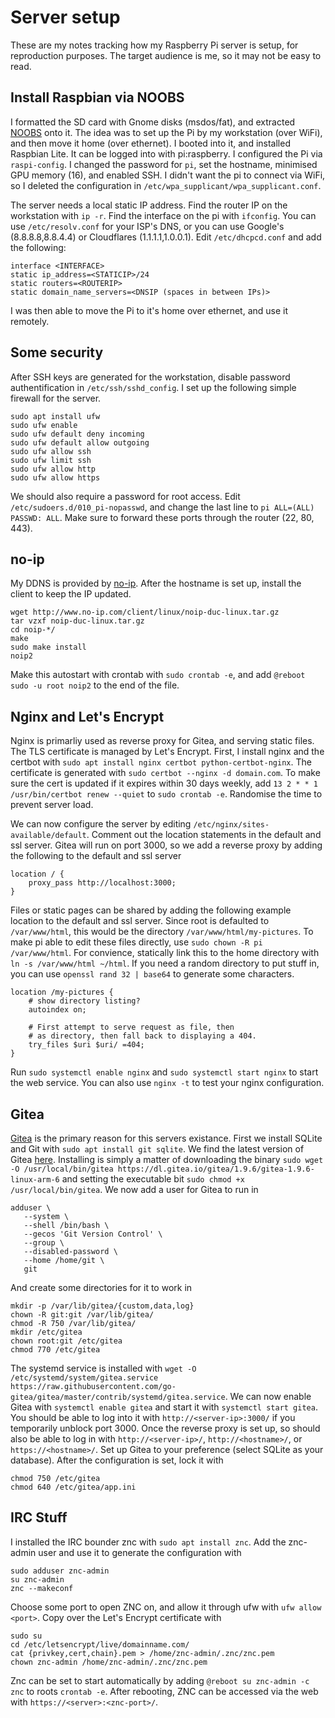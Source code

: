 # Server setup

These are my notes tracking how my Raspberry Pi server is setup, for reproduction purposes. The target audience is me, so it may not be easy to read.

## Install Raspbian via NOOBS

I formatted the SD card with Gnome disks (msdos/fat), and extracted [NOOBS](https://www.raspberrypi.org/downloads/noobs/) onto it. The idea was to set up the Pi by my workstation (over WiFi), and then move it home (over ethernet). I booted into it, and installed Raspbian Lite. It can be logged into with pi:raspberry. I configured the Pi via `raspi-config`. I changed the password for `pi`, set the hostname, minimised GPU memory (16), and enabled SSH. I didn't want the pi to connect via WiFi, so I deleted the configuration in `/etc/wpa_supplicant/wpa_supplicant.conf`.

The server needs a local static IP address. Find the router IP on the workstation with `ip -r`. Find the interface on the pi with `ifconfig`. You can use `/etc/resolv.conf` for your ISP's DNS, or you can use Google's (8.8.8.8,8.8.4.4) or Cloudflares (1.1.1.1,1.0.0.1). Edit `/etc/dhcpcd.conf` and add the following:

```
interface <INTERFACE>
static ip_address=<STATICIP>/24
static routers=<ROUTERIP>
static domain_name_servers=<DNSIP (spaces in between IPs)>
```

I was then able to move the Pi to it's home over ethernet, and use it remotely.

## Some security

After SSH keys are generated for the workstation, disable password authentification in `/etc/ssh/sshd_config`. I set up the following simple firewall for the server.

```
sudo apt install ufw
sudo ufw enable
sudo ufw default deny incoming
sudo ufw default allow outgoing
sudo ufw allow ssh
sudo ufw limit ssh
sudo ufw allow http
sudo ufw allow https
```

We should also require a password for root access. Edit `/etc/sudoers.d/010_pi-nopasswd`, and change the last line to `pi ALL=(ALL) PASSWD: ALL`. Make sure to forward these ports through the router (22, 80, 443).

## no-ip

My DDNS is provided by [no-ip](https://www.noip.com/). After the hostname is set up, install the client to keep the IP updated.

```
wget http://www.no-ip.com/client/linux/noip-duc-linux.tar.gz
tar vzxf noip-duc-linux.tar.gz
cd noip-*/
make
sudo make install
noip2
```

Make this autostart with crontab with `sudo crontab -e`, and add `@reboot sudo -u root noip2` to the end of the file.

## Nginx and Let's Encrypt

Nginx is primarliy used as reverse proxy for Gitea, and serving static files. The TLS certificate is managed by Let's Encrypt. First, I install nginx and the certbot with `sudo apt install nginx certbot python-certbot-nginx`. The certificate is generated with `sudo certbot --nginx -d domain.com`. To make sure the cert is updated if it expires within 30 days weekly, add `13 2 * * 1 /usr/bin/certbot renew --quiet` to `sudo crontab -e`. Randomise the time to prevent server load.

We can now configure the server by editing `/etc/nginx/sites-available/default`. Comment out the location statements in the default and ssl server. Gitea will run on port 3000, so we add a reverse proxy by adding the following to the default and ssl server

```
location / {
    proxy_pass http://localhost:3000;
}

```

Files or static pages can be shared by adding the following example location to the default and ssl server. Since root is defaulted to `/var/www/html`, this would be the directory `/var/www/html/my-pictures`. To make pi able to edit these files directly, use `sudo chown -R pi /var/www/html`. For convience, statically link this to the home directory with `ln -s /var/www/html ~/html`. If you need a random directory to put stuff in, you can use `openssl rand 32 | base64` to generate some characters.

```
location /my-pictures {
    # show directory listing?
    autoindex on;

    # First attempt to serve request as file, then
    # as directory, then fall back to displaying a 404.
    try_files $uri $uri/ =404;
}
```

Run `sudo systemctl enable nginx` and `sudo systemctl start nginx` to start the web service. You can also use `nginx -t` to test your nginx configuration.

## Gitea

[Gitea](https://gitea.io/en-us/) is the primary reason for this servers existance. First we install SQLite and Git with `sudo apt install git sqlite`. We find the latest version of Gitea [here](https://dl.gitea.io/gitea/). Installing is simply a matter of downloading the binary `sudo wget -O /usr/local/bin/gitea https://dl.gitea.io/gitea/1.9.6/gitea-1.9.6-linux-arm-6` and setting the executable bit `sudo chmod +x /usr/local/bin/gitea`. We now add a user for Gitea to run in

```
adduser \
   --system \
   --shell /bin/bash \
   --gecos 'Git Version Control' \
   --group \
   --disabled-password \
   --home /home/git \
   git
```

And create some directories for it to work in

```
mkdir -p /var/lib/gitea/{custom,data,log}
chown -R git:git /var/lib/gitea/
chmod -R 750 /var/lib/gitea/
mkdir /etc/gitea
chown root:git /etc/gitea
chmod 770 /etc/gitea
```

The systemd service is installed with `wget -O /etc/systemd/system/gitea.service https://raw.githubusercontent.com/go-gitea/gitea/master/contrib/systemd/gitea.service`. We can now enable Gitea with `systemctl enable gitea` and start it with `systemctl start gitea`. You should be able to log into it with `http://<server-ip>:3000/` if you temporarily unblock port 3000. Once the reverse proxy is set up, so should also be able to log in with `http://<server-ip>/`, `http://<hostname>/`, or `https://<hostname>/`. Set up Gitea to your preference (select SQLite as your database). After the configuration is set, lock it with

```
chmod 750 /etc/gitea
chmod 640 /etc/gitea/app.ini
```

## IRC Stuff

I installed the IRC bounder znc with `sudo apt install znc`. Add the znc-admin user and use it to generate the configuration with

```
sudo adduser znc-admin
su znc-admin
znc --makeconf
```

Choose some port to open ZNC on, and allow it through ufw with `ufw allow <port>`. Copy over the Let's Encrypt certificate with

```
sudo su
cd /etc/letsencrypt/live/domainname.com/
cat {privkey,cert,chain}.pem > /home/znc-admin/.znc/znc.pem
chown znc-admin /home/znc-admin/.znc/znc.pem
```

Znc can be set to start automatically by adding `@reboot su znc-admin -c znc` to roots `crontab -e`. After rebooting, ZNC can be accessed via the web with `https://<server>:<znc-port>/`.